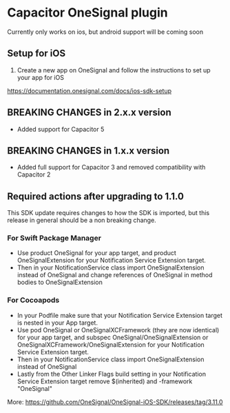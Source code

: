# Capacitor OneSignal plugin

Currently only works on ios, but android support will be coming soon

## Setup for iOS

1. Create a new app on OneSignal and follow the instructions to set up your app for iOS

https://documentation.onesignal.com/docs/ios-sdk-setup

## BREAKING CHANGES in 2.x.x version

- Added support for Capacitor 5

## BREAKING CHANGES in 1.x.x version

- Added full support for Capacitor 3 and removed compatibility with Capacitor 2

## Required actions after upgrading to 1.1.0

This SDK update requires changes to how the SDK is imported, but this release in general should be a non breaking change.

### For Swift Package Manager

- Use product OneSignal for your app target, and product OneSignalExtension for your Notification Service Extension target.
- Then in your NotificationService class import OneSignalExtension instead of OneSignal and change references of OneSignal in method bodies to OneSignalExtension

### For Cocoapods

- In your Podfile make sure that your Notification Service Extension target is nested in your App target.
- Use pod OneSignal or OneSignalXCFramework (they are now identical) for your app target, and subspec OneSignal/OneSignalExtension or OneSignalXCFramework/OneSignalExtension for your Notification Service Extension target.
- Then in your NotificationService class import OneSignalExtension instead of OneSignal
- Lastly from the Other Linker Flags build setting in your Notification Service Extension target remove $(inherited) and -framework "OneSignal"

More: https://github.com/OneSignal/OneSignal-iOS-SDK/releases/tag/3.11.0

